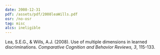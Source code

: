 ```yaml
---
date: 2008-12-31
pdf: /assets/pdf/2008leaWills.pdf
osr: /no-osr
tag: misc
alcs: ineligible
---
```


Lea, S.E.G., & Wills, A.J. (2008). Use of multiple dimensions in learned discriminations. _Comparative Cognition and Behavior Reviews, 3_, 115-133.



